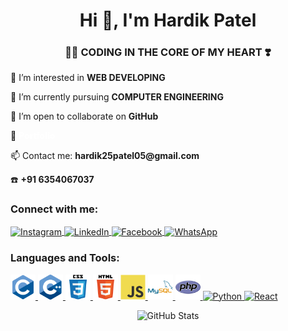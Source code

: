 <!-- Title and Introduction -->
<h1 align="center">Hi 👋, I'm Hardik Patel</h1>
<h3 align="center">✌🏻 CODING IN THE CORE OF MY HEART ❣️</h3>

<!-- Personal Details -->
<p>👀 I’m interested in <strong>WEB DEVELOPING</strong></p>
<p>🌱 I’m currently pursuing <strong>COMPUTER ENGINEERING</strong></p>
<p>💞️ I’m open to collaborate on <strong>GitHub</strong></p>

<!-- Website and Contact Information -->
<p>🔗 <a href="https://developer-hardik.pages.dev/" target="_blank" style="text-decoration:none;color:white;"><strong>Portfolio</strong></a></p>
<p>📫 Contact me: <strong>hardik25patel05@gmail.com</strong></p>
<p>☎️ <strong>+91 6354067037</strong></p>

<!-- Social Media Links -->
<h3 align="left">Connect with me:</h3>
<p align="left">
    <!-- Instagram -->
    <a href="https://instagram.com/hardik_2510__" target="_blank">
        <img align="center" src="https://img.icons8.com/fluency/48/instagram-new.png" alt="Instagram" width="48" />
    </a>
    <!-- LinkedIn -->
    <a href="https://www.linkedin.com/in/hardik-patel-0b3116287/" target="_blank">
        <img align="center" src="https://img.icons8.com/color/48/linkedin.png" alt="LinkedIn" width="48" />
    </a>
    <!-- Facebook -->
    <a href="https://www.facebook.com/profile.php?id=100089838506031" target="_blank">
        <img align="center" src="https://img.icons8.com/ios-filled/50/228BE6/facebook-circled--v1.png" alt="Facebook" width="48" />
    </a>
    <!-- WhatsApp -->
    <a href="https://api.whatsapp.com/send?phone=916354067037&text=Hi%20%2C%20I%20am%20%22Your%20Name%22" target="_blank">
        <img align="center" src="https://img.icons8.com/color/48/whatsapp--v1.png" alt="WhatsApp" width="48" />
    </a>
</p>

<!-- Programming Languages and Tools -->
<h3 align="left">Languages and Tools:</h3>
<p align="left">
    <!-- C Language -->
    <a href="https://www.cprogramming.com/" target="_blank" rel="noreferrer">
        <img src="https://raw.githubusercontent.com/devicons/devicon/master/icons/c/c-original.svg" alt="C" width="40" height="40" />
    </a>
    <!-- C++ Language -->
    <a href="https://www.w3schools.com/cpp/" target="_blank" rel="noreferrer">
        <img src="https://raw.githubusercontent.com/devicons/devicon/master/icons/cplusplus/cplusplus-original.svg" alt="C++" width="40" height="40" />
    </a>
    <!-- CSS3 -->
    <a href="https://www.w3schools.com/css/" target="_blank" rel="noreferrer">
        <img src="https://raw.githubusercontent.com/devicons/devicon/master/icons/css3/css3-original-wordmark.svg" alt="CSS3" width="40" height="40" />
    </a>
    <!-- HTML5 -->
    <a href="https://www.w3.org/html/" target="_blank" rel="noreferrer">
        <img src="https://raw.githubusercontent.com/devicons/devicon/master/icons/html5/html5-original-wordmark.svg" alt="HTML5" width="40" height="40" />
    </a>
    <!-- JavaScript -->
    <a href="https://developer.mozilla.org/en-US/docs/Web/JavaScript" target="_blank" rel="noreferrer">
        <img src="https://raw.githubusercontent.com/devicons/devicon/master/icons/javascript/javascript-original.svg" alt="JavaScript" width="40" height="40" />
    </a>
    <!-- MySQL -->
    <a href="https://www.mysql.com/" target="_blank" rel="noreferrer">
        <img src="https://raw.githubusercontent.com/devicons/devicon/master/icons/mysql/mysql-original-wordmark.svg" alt="MySQL" width="40" height="40" />
    </a>
    <!-- PHP -->
    <a href="https://www.php.net" target="_blank" rel="noreferrer">
        <img src="https://raw.githubusercontent.com/devicons/devicon/master/icons/php/php-original.svg" alt="PHP" width="40" height="40" />
    </a>
    <!-- Python -->
    <a href="https://www.python.org/" target="_blank" rel="noreferrer">
        <img src="https://cdn.iconscout.com/icon/free/png-256/free-python-logo-icon-download-in-svg-png-gif-file-formats--technology-social-media-vol-5-pack-logos-icons-3030224.png?f=webp&w=256" alt="Python" width="40" height="40" />
    </a>
    <!-- React.js -->
    <a href="https://react.dev/" target="_blank" rel="noreferrer">
        <img src="https://cdn.iconscout.com/icon/free/png-256/free-react-logo-icon-download-in-svg-png-gif-file-formats--wordmark-programming-langugae-freebies-pack-logos-icons-1175110.png?f=webp&w=256" alt="React" width="40" height="40" />
    </a>
</p>

<!-- GitHub Stats -->
<p align="center">
    <img src="https://github-readme-stats.vercel.app/api/top-langs?username=hardik-2510&show_icons=true&locale=en&layout=compact" alt="GitHub Stats" />
</p>
